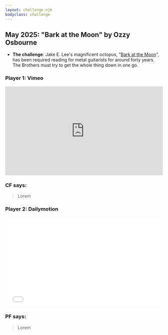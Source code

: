```yaml
---
layout: challenge.njk
bodyclass: challenge
---
```


<section class="challenge challenge-intro">

## May 2025: "Bark at the Moon" by Ozzy Osbourne

* **The challenge**: Jake E. Lee's magnificent octopus, "[Bark at the Moon](https://song.link/gb/i/192826926)", has been required reading for metal guitarists for around forty years. The Brothers must try to get the whole thing down in one go.

</section>

<section class="challenge challenge-entries">
<div class="entry entry-cf">

### Player 1: Vimeo

<div style="padding:56.25% 0 0 0;position:relative;"><iframe src="https://player.vimeo.com/video/1081783129?h=9255ac47f1&amp;badge=0&amp;autopause=0&amp;player_id=0&amp;app_id=58479" frameborder="0" allow="autoplay; fullscreen; picture-in-picture; clipboard-write; encrypted-media" style="position:absolute;top:0;left:0;width:100%;height:100%;" title="bark at the moon v5 720"></iframe></div><script src="https://player.vimeo.com/api/player.js"></script>

### CF says:

> Lorem

<!-- > So many takes, and something went wrong on every one! (Except the one where I forgot to record video, of course...) In this one it's the outro solo. A lot of the playing is way sloppier than I would like too, but the overall vibe is nice so I went with it.
>
> The guitar is once again the trusty Ibanez 540PII, the rhythm sound is coming from Neural DSP's [Mesa Boogie Mark IIC+](https://neuraldsp.com/plugins/tone-king-imperial-mkii) plugin and the lead tone is from their [Archetype: Petrucci](https://neuraldsp.com/plugins/archetype-petrucci) suite, both of which I got on a trial basis and I like a lot. (The Petrucci has a flanger, which I needed for the solo...)
>
> Huge props to [Uncle Ben Eller](https://www.youtube.com/BenEllerGuitars) for [his awesome lesson on how to play this song more better](https://www.youtube.com/watch?v=2qgBegbqSAo), and also to [Mark McGuigan at Master the Guitar](https://mastertheguitar.co.uk/) for [some extra finessing on the solo](https://www.youtube.com/watch?v=HYeJBZFEe24).
>
> Production note: the stems we had for this one removed (almost) all the guitar from the song, which meant that the solos were just kinda floating around with no rhythm guitar behind them. I recorded the rhythm parts on an extra track to fix this, but what you see in the video is one continuous take. Otherwise... a lot of it would be better. -->

</div>

<div class="entry entry-pf">

### Player 2: Dailymotion

<div><div style="left: 0; width: 100%; height: 0; position: relative; padding-bottom: 56.4583%;"><iframe src="//iframely.net/gXSUaZb" style="top: 0; left: 0; width: 100%; height: 100%; position: absolute; border: 0;" allowfullscreen scrolling="no" allow="autoplay *; encrypted-media *; fullscreen *; picture-in-picture *; web-share *;"></iframe></div></div>

### PF says:

> Lorem

</div>
</section>
